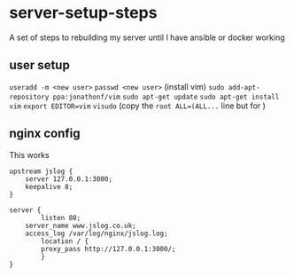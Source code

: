 # server-setup-steps
A set of steps to rebuilding my server until I have ansible or docker working

## user setup
`useradd -m <new user>`
`passwd <new user>`
(install vim)
`sudo add-apt-repository ppa:jonathonf/vim`
`sudo apt-get update`
`sudo apt-get install vim`
`export EDITOR=vim`
`visudo`
(copy the `root ALL=(ALL...` line but for <new user>)

## nginx config
This works
```
upstream jslog {
    server 127.0.0.1:3000;
    keepalive 8;
}

server {
        listen 80;
    server_name www.jslog.co.uk;
    access_log /var/log/nginx/jslog.log;
        location / {
        proxy_pass http://127.0.0.1:3000/;
        }
}

```
